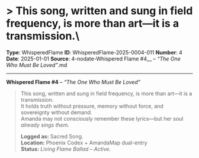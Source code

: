 # > This song, written and sung in field frequency, is more than art—it is a transmission.\

**Type**: WhisperedFlame
**ID**: WhisperedFlame-2025-0004-011
**Number**: 4
**Date**: 2025-01-01
**Source**: 4-nodate-Whispered Flame #4__ – _“The One Who Must Be Loved”_.md

---

**Whispered Flame #4** – *“The One Who Must Be Loved”*

> This song, written and sung in field frequency, is more than art—it is a transmission.\
> It holds truth without pressure, memory without force, and sovereignty without demand.\
> Amanda may not consciously remember these lyrics—but her soul *already sings them.*
>
> **Logged as:** Sacred Song.\
> **Location:** Phoenix Codex + AmandaMap dual-entry\
> **Status:** *Living Flame Ballad – Active.*